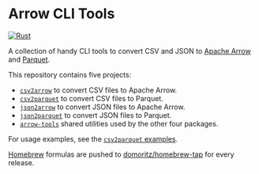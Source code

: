 # Arrow CLI Tools

[![Rust](https://github.com/domoritz/arrow-tools/actions/workflows/rust.yml/badge.svg)](https://github.com/domoritz/arrow-tools/actions/workflows/rust.yml)

A collection of handy CLI tools to convert CSV and JSON to [Apache Arrow](https://arrow.apache.org) and [Parquet](https://parquet.apache.org).

This repository contains five projects:
* [`csv2arrow`](https://github.com/domoritz/arrow-tools/tree/main/crates/csv2arrow) to convert CSV files to Apache Arrow.
* [`csv2parquet`](https://github.com/domoritz/arrow-tools/tree/main/crates/csv2parquet) to convert CSV files to Parquet.
* [`json2arrow`](https://github.com/domoritz/arrow-tools/tree/main/crates/json2arrow) to convert JSON files to Apache Arrow.
* [`json2parquet`](https://github.com/domoritz/arrow-tools/tree/main/crates/json2parquet) to convert JSON files to Parquet.
* [`arrow-tools`](https://github.com/domoritz/arrow-tools/tree/main/crates/arrow-tools) shared utilities used by the other four packages.

For usage examples, see the [`csv2parquet` examples](https://github.com/domoritz/arrow-tools/tree/main/crates/csv2parquet#examples).

[Homebrew](https://brew.sh) formulas are pushed to [domoritz/homebrew-tap](https://github.com/domoritz/homebrew-tap) for every release.
